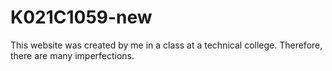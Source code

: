 # K021C1059-new
This website was created by me in a class at a technical college.
Therefore, there are many imperfections.
